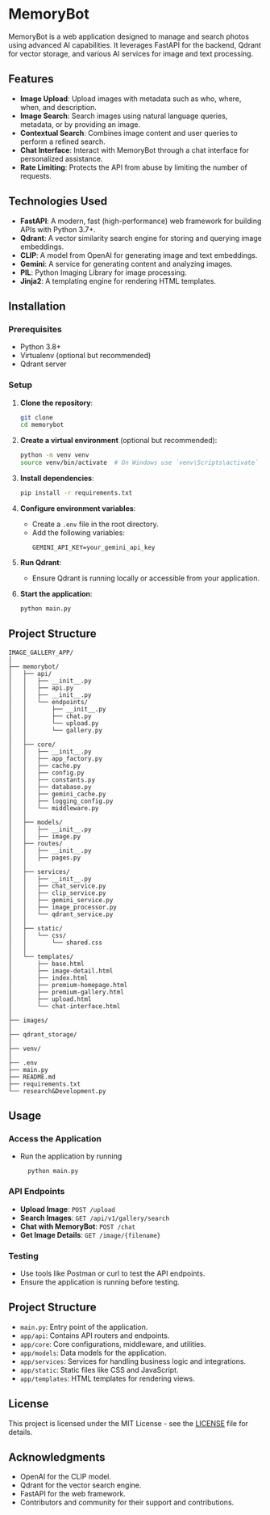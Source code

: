 # MemoryBot

MemoryBot is a web application designed to manage and search photos using advanced AI capabilities. It leverages FastAPI for the backend, Qdrant for vector storage, and various AI services for image and text processing.

## Features

- **Image Upload**: Upload images with metadata such as who, where, when, and description.
- **Image Search**: Search images using natural language queries, metadata, or by providing an image.
- **Contextual Search**: Combines image content and user queries to perform a refined search.
- **Chat Interface**: Interact with MemoryBot through a chat interface for personalized assistance.
- **Rate Limiting**: Protects the API from abuse by limiting the number of requests.

## Technologies Used

- **FastAPI**: A modern, fast (high-performance) web framework for building APIs with Python 3.7+.
- **Qdrant**: A vector similarity search engine for storing and querying image embeddings.
- **CLIP**: A model from OpenAI for generating image and text embeddings.
- **Gemini**: A service for generating content and analyzing images.
- **PIL**: Python Imaging Library for image processing.
- **Jinja2**: A templating engine for rendering HTML templates.

## Installation

### Prerequisites

- Python 3.8+
- Virtualenv (optional but recommended)
- Qdrant server

### Setup

1. **Clone the repository**:
   ```bash
   git clone
   cd memorybot
   ```

2. **Create a virtual environment** (optional but recommended):
   ```bash
   python -m venv venv
   source venv/bin/activate  # On Windows use `venv\Scripts\activate`
   ```

3. **Install dependencies**:
   ```bash
   pip install -r requirements.txt
   ```

4. **Configure environment variables**:
   - Create a `.env` file in the root directory.
   - Add the following variables:
     ```
     GEMINI_API_KEY=your_gemini_api_key
     ```

5. **Run Qdrant**:
   - Ensure Qdrant is running locally or accessible from your application.

6. **Start the application**:
   ```bash
   python main.py
   ```
## Project Structure
```
IMAGE_GALLERY_APP/
│
├── memorybot/
│   ├── api/
│   │   ├── __init__.py
│   │   ├── api.py
│   │   ├── __init__.py
│   │   └── endpoints/
│   │       ├── __init__.py
│   │       ├── chat.py
│   │       └── upload.py
│   │       └── gallery.py
│   │
│   ├── core/
│   │   ├── __init__.py
│   │   ├── app_factory.py
│   │   ├── cache.py
│   │   ├── config.py
│   │   ├── constants.py
│   │   ├── database.py
│   │   ├── gemini_cache.py
│   │   ├── logging_config.py
│   │   └── middleware.py
│   │
│   ├── models/
│   │   ├── __init__.py
│   │   ├── image.py
│   ├── routes/
│   │   ├── __init__.py
│   │   ├── pages.py
│   │
│   ├── services/
│   │   ├── __init__.py
│   │   ├── chat_service.py
│   │   ├── clip_service.py
│   │   ├── gemini_service.py
│   │   ├── image_processor.py
│   │   └── qdrant_service.py
│   │
│   ├── static/
│   │   └── css/
│   │       └── shared.css
│   │
│   └── templates/
│       ├── base.html
│       ├── image-detail.html
│       ├── index.html
│       ├── premium-homepage.html
│       ├── premium-gallery.html
│       ├── upload.html
│       └── chat-interface.html
│
├── images/
│
├── qdrant_storage/
│
├── venv/
│
├── .env
├── main.py
├── README.md
├── requirements.txt
└── research&Development.py
```

## Usage

### Access the Application

- Run the application by running
  ```
    python main.py
  ```

### API Endpoints

- **Upload Image**: `POST /upload`
- **Search Images**: `GET /api/v1/gallery/search`
- **Chat with MemoryBot**: `POST /chat`
- **Get Image Details**: `GET /image/{filename}`

### Testing

- Use tools like Postman or curl to test the API endpoints.
- Ensure the application is running before testing.

## Project Structure

- `main.py`: Entry point of the application.
- `app/api`: Contains API routers and endpoints.
- `app/core`: Core configurations, middleware, and utilities.
- `app/models`: Data models for the application.
- `app/services`: Services for handling business logic and integrations.
- `app/static`: Static files like CSS and JavaScript.
- `app/templates`: HTML templates for rendering views.


## License

This project is licensed under the MIT License - see the [LICENSE](LICENSE) file for details.

## Acknowledgments

- OpenAI for the CLIP model.
- Qdrant for the vector search engine.
- FastAPI for the web framework.
- Contributors and community for their support and contributions.
